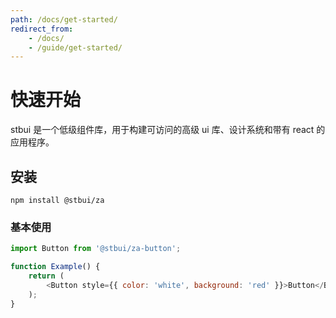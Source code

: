 ```yaml
---
path: /docs/get-started/
redirect_from:
    - /docs/
    - /guide/get-started/
---
```


# 快速开始

stbui 是一个低级组件库，用于构建可访问的高级 ui 库、设计系统和带有 react 的应用程序。

## 安装

```base
npm install @stbui/za
```

### 基本使用

```js
import Button from '@stbui/za-button';

function Example() {
    return (
        <Button style={{ color: 'white', background: 'red' }}>Button</Button>
    );
}
```
